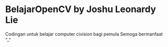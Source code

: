 # BelajarOpenCV by Joshu Leonardy Lie 
Codingan untuk belajar computer civision bagi pemula
Semoga bermanfaat ^_^
